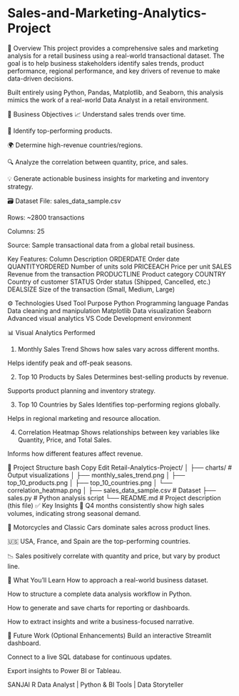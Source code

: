 # Sales-and-Marketing-Analytics-Project

🧾 Overview
This project provides a comprehensive sales and marketing analysis for a retail business using a real-world transactional dataset. The goal is to help business stakeholders identify sales trends, product performance, regional performance, and key drivers of revenue to make data-driven decisions.

Built entirely using Python, Pandas, Matplotlib, and Seaborn, this analysis mimics the work of a real-world Data Analyst in a retail environment.

🎯 Business Objectives
📈 Understand sales trends over time.

🛒 Identify top-performing products.

🌍 Determine high-revenue countries/regions.

🔍 Analyze the correlation between quantity, price, and sales.

💡 Generate actionable business insights for marketing and inventory strategy.

🗃️ Dataset
File: sales_data_sample.csv

Rows: ~2800 transactions

Columns: 25

Source: Sample transactional data from a global retail business.

Key Features:
Column	Description
ORDERDATE	Order date
QUANTITYORDERED	Number of units sold
PRICEEACH	Price per unit
SALES	Revenue from the transaction
PRODUCTLINE	Product category
COUNTRY	Country of customer
STATUS	Order status (Shipped, Cancelled, etc.)
DEALSIZE	Size of the transaction (Small, Medium, Large)

⚙️ Technologies Used
Tool	Purpose
Python	Programming language
Pandas	Data cleaning and manipulation
Matplotlib	Data visualization
Seaborn	Advanced visual analytics
VS Code	Development environment

📊 Visual Analytics Performed
1. Monthly Sales Trend
Shows how sales vary across different months.

Helps identify peak and off-peak seasons.

2. Top 10 Products by Sales
Determines best-selling products by revenue.

Supports product planning and inventory strategy.

3. Top 10 Countries by Sales
Identifies top-performing regions globally.

Helps in regional marketing and resource allocation.

4. Correlation Heatmap
Shows relationships between key variables like Quantity, Price, and Total Sales.

Informs how different features affect revenue.

📁 Project Structure
bash
Copy
Edit
Retail-Analytics-Project/
│
├── charts/                    # Output visualizations
│   ├── monthly_sales_trend.png
│   ├── top_10_products.png
│   ├── top_10_countries.png
│   └── correlation_heatmap.png
│
├── sales_data_sample.csv      # Dataset
├── sales.py                   # Python analysis script
└── README.md                  # Project description (this file)
✅ Key Insights
📅 Q4 months consistently show high sales volumes, indicating strong seasonal demand.

🛵 Motorcycles and Classic Cars dominate sales across product lines.

🇺🇸 USA, France, and Spain are the top-performing countries.

📉 Sales positively correlate with quantity and price, but vary by product line.

🧠 What You’ll Learn
How to approach a real-world business dataset.

How to structure a complete data analysis workflow in Python.

How to generate and save charts for reporting or dashboards.

How to extract insights and write a business-focused narrative.



📌 Future Work (Optional Enhancements)
Build an interactive Streamlit dashboard.

Connect to a live SQL database for continuous updates.

Export insights to Power BI or Tableau.

SANJAI R
Data Analyst | Python & BI Tools | Data Storyteller
